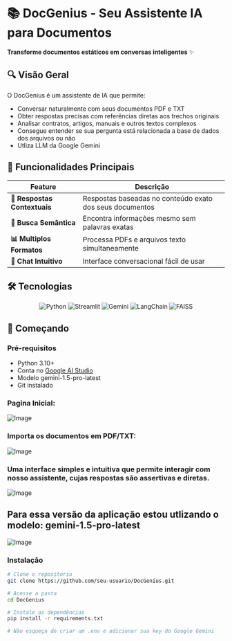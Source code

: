 # 📚 DocGenius - Seu Assistente IA para Documentos



**Transforme documentos estáticos em conversas inteligentes** ✨

## 🔍 Visão Geral
O DocGenius é um assistente de IA que permite:
- Conversar naturalmente com seus documentos PDF e TXT
- Obter respostas precisas com referências diretas aos trechos originais
- Analisar contratos, artigos, manuais e outros textos complexos
- Consegue entender se sua pergunta está relacionada a base de dados dos arquivos ou não 
- Utliza LLM da Google Gemini

## 🎯 Funcionalidades Principais
| Feature | Descrição |
|---------|-----------|
| **📌 Respostas Contextuais** | Respostas baseadas no conteúdo exato dos seus documentos |
| **🔎 Busca Semântica** | Encontra informações mesmo sem palavras exatas |
| **📊 Multiplos Formatos** | Processa PDFs e arquivos texto simultaneamente |
| **💬 Chat Intuitivo** | Interface conversacional fácil de usar |

## 🛠️ Tecnologias
<div align="center">
  
![Python](https://img.shields.io/badge/Python-3.10+-blue?logo=python)
![Streamlit](https://img.shields.io/badge/Streamlit-FF4B4B?logo=streamlit)
![Gemini](https://img.shields.io/badge/Google_Gemini-4285F4?logo=google)
![LangChain](https://img.shields.io/badge/LangChain-00AC47?logo=langchain)
![FAISS](https://img.shields.io/badge/FAISS-Vector_Search-FF6D00?logo=facebook)

</div>

## 🚀 Começando

### Pré-requisitos
- Python 3.10+
- Conta no [Google AI Studio](https://ai.google.dev/)
- Modelo gemini-1.5-pro-latest
- Git instalado
### Pagina Inicial:
![Image](https://github.com/user-attachments/assets/dc25b743-f378-4fcf-8ce7-5e8797c6a44d)

### Importa os documentos em  PDF/TXT:
![Image](https://github.com/user-attachments/assets/cd3cb78a-fc17-458a-9d24-182979d54404)

### Uma interface simples e intuitiva que permite interagir com nosso assistente, cujas respostas são assertivas e diretas.
![Image](https://github.com/user-attachments/assets/a951d18c-6e43-4d01-8d6f-e0693e147aee)

## Para essa versão da aplicação estou utlizando o modelo: gemini-1.5-pro-latest

![Image](https://github.com/user-attachments/assets/011e6a12-cc94-473a-bda5-6e77ab8784b0)

### Instalação
```bash
# Clone o repositório
git clone https://github.com/seu-usuario/DocGenius.git

# Acesse a pasta
cd DocGenius

# Instale as dependências
pip install -r requirements.txt

# Não esqueça de criar um .env e adicionar sua key do Google Gemini




